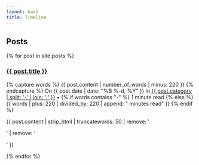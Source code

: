 ```yaml
---
layout: base
title: Timeline
---
```


## Posts

{% for post in site.posts %}
  <div>
	  <h3><a href="{{ post.url }}">{{ post.title }}</a></h3>
		{% capture words %}
			{{ post.content | number_of_words | minus: 220 }}
		{% endcapture %}
		On {{ post.date | date: "%B %-d, %Y"  }} in
    <a href="/">{{ post.category | split: '-' | join: ' ' }}</a> • <i class="fa fa-clock-o"></i>
		{% if words contains "-" %}
			1 minute read
		{% else %}
			{{ words | plus: 220 | divided_by: 220 | append: " minutes read" }}
		{% endif %}
	  <p>{{ post.content | strip_html | truncatewords: 50 | remove: '<p>' | remove: '</p>' }}</p>
  </div>
{% endfor %}
